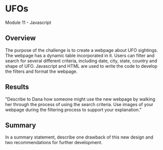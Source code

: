 # UFOs
Module 11 - Javascript

## Overview

The purpose of the challenge is to create a webpage about UFO sightings. The webpage has a dynamic table incorporated in it. Users can filter and search for several different criteria, including date, city, state, country and shape of UFO. Javascript and HTML are used to write the code to develop the filters and format the webpage.

## Results

"Describe to Dana how someone might use the new webpage by walking her through the process of using the search criteria. Use images of your webpage during the filtering process to support your explanation."

## Summary

In a summary statement, describe one drawback of this new design and two recommendations for further development.

